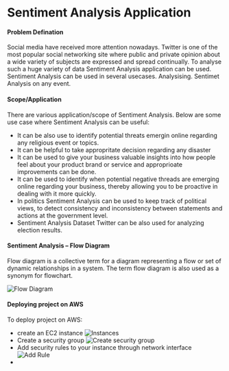 # Sentiment Analysis Application

#### Problem Defination
Social media have received more attention nowadays. Twitter is one of the most popular social networking site where public and private opinion about a wide variety of subjects are expressed and spread continually. To analyse such a huge variety of data Sentiment Analysis application can be used. Sentiment Analysis can be used in several usecases. Analysising. Sentimet Analysis on any event.

#### Scope/Application
There are various application/scope of Sentiment Analysis. Below are some use case where Sentiment Analysis can be useful:
- It can be also use to identify potential threats emergin online regarding any religious event or topics.
- It can be helpful to take appropritate decision regarding any disaster  
- It can be used to give your business valuable insights into how people feel about your product brand or service and approprioate improvements can be done.
- It can be used to identify when potential negative threads are emerging online regarding your business, thereby allowing you to be proactive in dealing with it more quickly.
- In politics Sentiment Analysis can be used to keep track of political views, to detect consistency and inconsistency between statements and actions at the government level.
- Sentiment Analysis Dataset Twitter can be also used for analyzing election results.

#### Sentiment Analysis – Flow Diagram

Flow diagram is a collective term for a diagram representing a flow or set of dynamic relationships in a system. The term flow diagram is also used as a synonym for flowchart.

![Flow Diagram](https://github.com/isaacramthal/deepak.bhavsar-works/blob/feature/Sentiment_Analysis_NLTK/Project/Sentiment_Analysis_Using_NLTK/snapshots/flow_diagram.png)

#### Deploying project on AWS 
To deploy project on AWS:
- create an EC2 instance
![Instances](https://github.com/isaacramthal/deepak.bhavsar-works/blob/feature/Sentiment_Analysis_NLTK/Project/Sentiment_Analysis_Using_NLTK/snapshots/Instances.PNG)
- Create a security group
![Create security group](https://github.com/isaacramthal/deepak.bhavsar-works/blob/feature/Sentiment_Analysis_NLTK/Project/Sentiment_Analysis_Using_NLTK/snapshots/creating%20group.PNG)
- Add security rules to your instance through network interface
![Add Rule](https://github.com/isaacramthal/deepak.bhavsar-works/blob/feature/Sentiment_Analysis_NLTK/Project/Sentiment_Analysis_Using_NLTK/snapshots/add_rules_in_group.PNG)
- 
